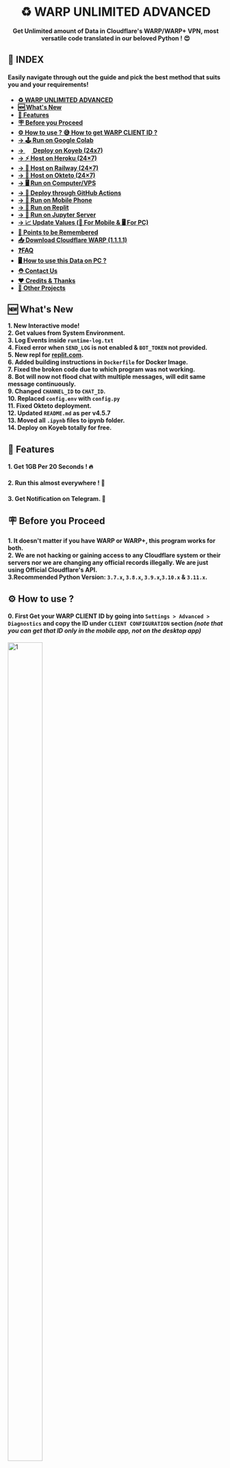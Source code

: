 <div align="center">
<a name="warp-unlimited-new-methods"></a>

# ♻️ WARP UNLIMITED ADVANCED
**Get Unlimited amount of Data in Cloudflare's WARP/WARP+ VPN, most versatile code translated in our beloved Python ! 😍**
</div>

## **📑 INDEX**
#### **Easily navigate through out the guide and pick the best method that suits you and your requirements!**
+ [**♻️ WARP UNLIMITED ADVANCED**](#warp-unlimited-new-methods)
+ [**🆕 What's New**](#whats-new)
+ [**📑 Features**](#features)
+ [**🪧 Before you Proceed**](#before-you-proceed)
+ [**⚙️ How to use ? 😅 How to get WARP CLIENT ID ?**](#how-to-use)
+ [**→ 🕹️ Run on Google Colab**](#run-on-google-colab)
+ <b><a href="#deploy-to-koyeb">→ <img src="https://user-images.githubusercontent.com/87380104/205833766-633843a2-d802-4c72-8732-70d826d5c144.png" height="15" width="15">  Deploy on Koyeb (24x7)</a></b>
+ [**→ ⚡ Host on Heroku (24×7)**](#host-on-heroku)
+ [**→ 🧿 Host on Railway (24×7)**](#host-on-railway)
+ [**→ 🪬 Host on Okteto (24×7)**](#host-on-okteto)
+ [**→ 🖥️ Run on Computer/VPS**](#run-on-computer)
+ [**→ 🧫 Deploy through GitHub Actions**](#deploy-using-github-actions)
+ [**→ 📲 Run on Mobile Phone**](#run-on-mobile-phone)
+ [**→ 🎲 Run on Replit**](#run-on-replit)
+ [**→ 🧰 Run on Jupyter Server**](#run-on-jupyter-server)
+ [**→ 📈 Update Values (📲 For Mobile & 🖥️ For PC)**](#update-values)
+ [**🎯 Points to be Remembered**](#points-to-be-remembered)
+ [**📥 Download Cloudflare WARP (1.1.1.1)**](#download-cloudflare-warp-1111)
+ [**❓FAQ**](#faq)
+ [**🖥️ How to use this Data on PC ?**](#how-to-use-this-data-on-pc)
+ [**⛑ Contact Us**](#contact-us)
+ [**❤️ Credits & Thanks**](#credits-thanks)
+ [**🍵 Other Projects**](#other-projects)

<a name="whats-new"></a>

## **🆕 What's New**
**1. New Interactive mode!** <br>
**2. Get values from System Environment.** <br>
**3. Log Events inside `runtime-log.txt`** <br>
**4. Fixed error when `SEND_LOG` is not enabled & `BOT_TOKEN` not provided.** <br>
**5. New repl for [replit.com](https://replit.com).** <br>
**6. Added building instructions in `Dockerfile` for Docker Image.** <br>
**7. Fixed the broken code due to which program was not working.** <br>
**8. Bot will now not flood chat with multiple messages, will edit same message continuously.** <br>
**9. Changed `CHANNEL_ID` to `CHAT_ID`.** <br>
**10. Replaced `config.env` with `config.py`** <br>
**11. Fixed Okteto deployment.** <br>
**12. Updated `README.md` as per v4.5.7** <br>
**13. Moved all `.ipynb` files to ipynb folder.**<br>
**14. Deploy on Koyeb totally for free.**

<a name="features"></a>

## **📑 Features**
#### **1. Get 1GB Per 20 Seconds ! 🔥**
#### **2. Run this almost everywhere ! 🤗**
#### **3. Get Notification on Telegram. 🔔**

<a name="before-you-proceed"></a>

## **🪧 Before you Proceed** 
**1. It doesn't matter if you have WARP or WARP+, this program works for both.** <br>
**2. We are not hacking or gaining access to any Cloudflare system or their servers nor we are changing any official records illegally. We are just using Official Cloudflare's API.**<br>
**3.Recommended Python Version: `3.7.x`, `3.8.x`, `3.9.x`,`3.10.x` & `3.11.x`.**

<a name="how-to-use"></a>

## **⚙️ How to use ?**
#### **0. First Get your WARP CLIENT ID by going into `Settings > Advanced > Diagnostics` and copy the ID under `CLIENT CONFIGURATION` section *(note that you can get that ID only in the mobile app, not on the desktop app)***
<img src="Img/1.jpg" height="70%" width="40%" alt="1">

<a name="variables"></a>
## **✏️ Variables**
**Below given variables should be filled in `config.py` file or can be set as Environment Variables, while you can also enable `INTERACTIVE_MODE` to enter new values during each run.**
- **`ENV`: Set it to `True` if you let program get values from system environment or `False` if you are filling it in `config.py` itself or incase of `INTERACTIVE_MODE` `bool`**
- **`INTERACTIVE_MODE`: Set it to `True` if you want program to ask for new values during each run or simply `False`. `bool`**
- **`WARP_ID`: Enter your WARP CLIENT ID. [How to get?](#how-to-use) `str`**
- **`SEND_LOG`: Get notification on Telegram regarding total data generated, total attempts & failed attempts. `0` = No & `1` = Yes. `str`**
- **`BOT_TOKEN`: Enter Telegram BOT API Token from [@BotFather](https://botfather.t.me/). Required if `SEND_LOG` is `True`. `str`**
- **`CHAT_ID`: Enter CHAT_ID on which you want log message to be sent. It can be Chat ID (mostly for private chats) like `-1001877005515` or Chat Username like `@mychannel` or `@mygroup`. `str`**
- **`HIDE_ID`: To hide your WARP CLIENT ID from log message sent to your chat. `0` = No & `1` = Yes. `str`**

<a name="run-on-google-colab"></a>

## **🕹️ Run on Google Colab**
#### **1. Open Code on Google Colab: [Open NoteBook](https://colab.research.google.com/github/TheCaduceus/WARP-UNLIMITED-ADVANCED/blob/main/ipynb/Colab.ipynb)**  
#### **2. Now enter your `WARP_CLIENT_ID` and run The WARP (1.1.1.1) Code as shown in the Image *(click on the Play button on top-left corner)***
![3](./Img/3.jpg)

<a name="deploy-to-koyeb"></a>

<h2> <b><img src="https://user-images.githubusercontent.com/87380104/205833766-633843a2-d802-4c72-8732-70d826d5c144.png" height="20" width="20">  Deploy on Koyeb</b> </h2>

<b>Run program totally for free on Koyeb with single click deployment button!</b>
#### **1. Click the following one-click deployment button:**
[![Deploy to Koyeb](https://www.koyeb.com/static/images/deploy/button.svg)](https://app.koyeb.com/apps/deploy?type=docker&image=ghcr.io/thecaduceus/warp-unlimited-docker:koyeb&name=warpunlimitedadvanced&ports=8080;http;/&env[WARP_ID]=Enter-WARP-ID&env[SEND_LOG]=0&env[CHAT_ID]=Enter-CHAT-ID&env[BOT_TOKEN]=Enter-BOT-TOKEN&env[HIDE_ID]=Enter-Value)
#### **2. Fill the given variables as [discussed above](#variables) and click `Deploy`.**
![image](https://user-images.githubusercontent.com/87380104/205840843-2a22d443-c864-4435-935e-9078a8091f73.png)
#### **3. While deployment, you can choose `Nano` instance type since it requires <256 RAM.**
![image](https://user-images.githubusercontent.com/87380104/205841570-6a43c020-eecf-4574-8c53-41f9454b5d79.png)
#### **⛔NOTE: This method uses ready-to-use Docker Image made specially for Koyeb, hence any change requires building of new image with NPM's `http-server` or `Flask` to listen on port `8000` & `8080`.**

<a name="host-on-heroku"></a>

## **⚡Host on Heroku**
#### **1. First click the below deploy button.**
[![Deploy on Heroku](./Img/Heroku%20Deployment%20Button.png)](https://heroku.com/deploy?template=https://github.com/TheCaduceus/WARP-UNLIMITED-ADVANCED/tree/sys-env)
#### **2. Now, enter the values as discussed above and click `Deploy` button.**
![4](./Img/Heroku_Vars.png)

#### **3. After Deployment, click `Manage App` button and then click `Resources Tab` and enable the dyno.**
![5](./Img/5.png)

#### **4. Enjoy! now you will get 1GB per 20 Seconds for Lifetime while your Heroku Account exist.**

<a name="host-on-railway"></a>

## **🧿 Host on Railway**
#### **1. First, create account or login on [Railway](https://railway.app/)**
![](./Img/3.1.png)

#### **2. Now click the following Railway deployment button:**
[![Deploy on Railway](https://railway.app/button.svg)](https://railway.app/new/template/e0er7k?referralCode=PFHpF8)

#### **3. Now, enter the values as discussed above and click `Deploy` button.**

<a name="host-on-okteto"></a>

## **🪬 Host on Okteto**
#### **1. First Create your Okteto Account. You need one GitHub account as Okteto supports only one Method to either Create or Login: [Create Account](https://cloud.okteto.com/#/login)**
![](./Img/1.1.png)

#### **2. Now import this Repository and deploy it on Okteto.**
![](./Img/Import.png)
#### **3. After that, carefully add the values as discussed above in Okteto deployment page.**
#### **4. Once done, click on Launch button to deploy your repository.**
#### **5. Additionally, you can setup cron-job using [Cron-Job.org](https://cron-job.org) to automatically restart your program once it sleeps after 24 hours.**

<a name="run-on-computer"></a>

## **🖥️ Run on Computer/VPS**
#### **1. If your PC don't have python & git, then install them first: [Python](https://www.python.org/downloads/), [Git](https://git-scm.com/downloads)**
#### **2. Download Repository:**
```
git clone https://github.com/TheCaduceus/WARP-UNLIMITED-ADVANCED.git
```
#### **3. Install requirements:**
```
pip install -r requirements.txt
```
#### **4. Fill `config.py` as [discussed here](#variables).**
#### **5. Run the program:**
```
py warp-plus.py
```
#### **6. Logs can be accessed in `runtime-log.txt` file:**
```
cat runtime-log.txt
```

<a name="deploy-using-github-actions"></a>

## **🧫 Deploy using GitHub Actions**
#### **1. First fork this Repository.**
![](./Img/3.2.jpeg)
#### **2. Now open the settings of your Forked Repository and click Secrets → Actions.**
![](./Img/2.0.jpeg)
#### **3. After doing that, create following values as secret + values [discussed here](#variables):**
+ `HEROKU_API_KEY` - Enter your Heroku API Key as value.
+ `HEROKU_APP_NAME` - A unique app name in small letters only.
+ `HEROKU_EMAIL` - Your Heroku Email ID.

#### **4. Go to Actions Tab then click `Deploy on Heroku` and `Run Workflow`. Now it will be automatically get deployed on given Heroku Account.**
#### **5. It will take maximum 10 Seconds to start the Workflow and minimum 1-2 Minutes to get deployed !**

<a name="run-on-mobile-phone"></a>

## **📲 Run on Mobile Phone**
#### **1. First Download the Termux app [from here](https://github.com/termux/termux-app/releases/latest) *(Play Store version is deprecated)*.**
#### **2. Now run the following commands in it one by one:**
1. Download Python:
```
pkg install python
```
2. Download Git:
```
pkg install git
```
3. Download Repository:
```
git clone https://github.com/TheCaduceus/WARP-UNLIMITED-ADVANCED.git
```
4. Install requirements:
```
pip install -r requirements.txt
```
6. Run the program:
```
python warp.py
```
7. Getting http/SSL Error ? Run following code to fix it:  
```
termux-setup-storage && pkg update && pkg i git python wget -y && pkg upgrade && pip install --upgrade pip
```
![](./Img/Termux-Error-1.jpeg)
#### **3. After doing above steps, enter your WARP CLIENT ID and get started.**

<a name="run-on-replit"></a>

## **🎲 Run on Replit**
#### **1. Open our repl: [Open it](https://replit.com/@TheCaduceus/WARP-UNLIMITED)**
#### **2. Enter your WARP CLIENT ID and press enter to run the program.**
![](./Img/repl-2.jpg)
#### **3. Additionally, you can fork the repl & edit `config.py` to enable / disable required features.**

<a name="run-on-jupyter-server"></a>

## **🧰 Run on Jupyter Server**
##### **Setting up the Jupyter Server:**
#### **1. First install Python with PIP: [from here](https://www.python.org/downloads/)**
#### **2. Now run the CMD / Powershell as Administrator and execute following commands one-by-one:**
1. To install Jupyter:
```
pip install jupyter
```
2. To install Notebook:
```
pip install notebook
```
3. To install Voila:
```
pip install voila
```
4. Start Jupyter Server:
```
python -m notebook
```
#### **3. Once you started your Server, Jupyter will give you its link (as shown in Image), just open it in your Browser.**
![](./Img/jp-1.png)
![](./Img/jp-2.png)
#### **4. Now Download the "Server.ipynb" file: [from here only](https://github.com/TheCaduceus/WARP-UNLIMITED-ADVANCED/blob/main/ipynb/Server.ipynb)**
#### **5. After downloading it, locate that file through your Jupyter server and open it as shown in the image and click Run.**
![](./Img/jupyter-server-pre.png)
#### **6. Now enter your WARP CLIENT ID and press Enter to continue.**

<a name="update-values"></a>

## **📈 Update Values**
#### **After deploying or running this program, you have to update the "Data Remaining" value in your App.**
### **📲 For Mobile:**
#### **Go to `Settings → Advanced → Connection Options → Press Reset Security Keys`**
### **🖥️ For PC:**
#### **Just again enter your Activation key! For getting Activation key, Open App in `Mobile → Settings → Account → Copy Key`**

<a name="points-to-be-remembered"></a>

## **🎯 Points to be Remembered**
#### **1. You have to manually update the value in the app.**
#### **2. On your device, the program will run and give you 1GB data / 20 Second while your machine is on and the terminal window is open.**
#### **3. If you are hosting this program on your PC or Local System then confirm that it is connected to INTERNET CONNECTION.**

<a name="download-cloudflare-warp-1111"></a>

## **📥 Download Cloudflare WARP (1.1.1.1)**
**Cloudflare's WARP which is based on 1.1.1.1, world's fastest DNS resolver helps you to encrypt your Network traffic and surf the web faster and available for major Operating-Systems (OS):**  
**📱Android: [Download](https://play.google.com/store/apps/details?id=com.cloudflare.onedotonedotonedotone)**  
**📟iOS: [Download](https://itunes.apple.com/us/app/1-1-1-1-faster-internet/id1423538627)**  
**🖥️Windows: [Download](https://1111-releases.cloudflareclient.com/windows/Cloudflare_WARP_Release-x64.msi)**  
**🍎Mac: [Download](https://1111-releases.cloudflareclient.com/mac/Cloudflare_WARP.zip)**  
**💻Linux: [Download](https://pkg.cloudflareclient.com/)**

<a name="faq"></a>

## **❓FAQ**
#### **1. How many instances of the program I can run simultaneously for same account ?**
**I will recommend to host/run 3 or less than 3 (< 3) instances for each account because Cloudflare's API have request limits. Hosting/Running too many instances can cause "Too many Requests" error which indicates that API is getting too many requestes from the same account and that's why there is a cooldown timer of 20 seconds to prevent this.**
#### **2. How to resolve "Too many request" Error ?**
**As already discussed above, Hosting/Running too many instances for same account cause this. So just switch off some instances and bring down the number to 3 or < 3 instances for the same account. Please refer to [Issue #3](https://github.com/TheCaduceus/WARP-UNLIMITED-ADVANCED/issues/3) for more details on this.**
#### **3. Will this program cause any kind of ban from Cloudflare?**
**No, this program don't cause ban because it just use the API provided by Cloudflare for referral system. Neither this program create any type of load or bypass any limit set by Cloudflare for their API nor it hacks anything or changes any official record illegally.**
#### **4. Program isn't working & producing error as shown in the image in Termux. How to solve ?**
![](./Img/Termux-Error-1.jpeg)  
**You can run the below given command in Termux to fix it easily:** 
``` 
termux-setup-storage && pkg update && pkg i git python wget -y && pkg upgrade && pip install --upgrade pip
```
#### **5. Does deploying this on Heroku/Railway/Okteto cause any ban?**
**No, this program comes in category of Cron-Job because this program just take the WARP CLIENT ID from user and arrange it in a particular format and start pinging it in an interval of 20 seconds. This program is lightweight and don't have any load on system. You can refer to [Issue #5](https://github.com/TheCaduceus/WARP-UNLIMITED-ADVANCED/issues/5) for more details on this.**
#### **6. I deployed it on a platform that allow setting Environment Variables, but program not accepting it?**
**Before deploying it on any platform which allow users to set variables in system environment, just make sure you enable `ENV` mode & disable `INTERACTIVE_MODE`.**
#### **7. Why use this program? we can simply use any mod of WARP app?**
**WARP+ is for lifting the speed cap imposed by Cloudflare on free users which is server-side limit and it can't be bypassed by just modifying client-side code. So, availabe mods of WARP is fake? yes, they are just showing premium branding while doing nothing in reality.**

<a name="how-to-use-this-data-on-pc"></a>

## **🖥️ How to use this Data on PC?**
#### **Open the WARP app in your Phone and go to `Settings > Account > Key` and copy the License Key. Now enter that key in WARP app on Windows or MacOS or Linux.**

<a name="contact-us"></a>

## **⛑ Contact Us**
#### **Join our Update Channel at Telegram: [@TheCaduceusOfficial](https://t.me/TheCaduceusOfficial)**
#### **Directly Contact the Developer using Telegram [@HelpAutomatted_Bot](https://telegram.me/HelpAutomatted_Bot)**

<a name="credits-thanks"></a>

## **❤️Credits & Thanks**
**[Dr.Caduceus](https://github.com/TheCaduceus): For heavy modification as well as making New 10 Methods and this all in one Guide.**  
**[ALI-B](https://github.com/ALIILAPRO): The Original Developer of the Base Script**

<a name="other-projects"></a>

## 🍵Other Projects
- **[Dr.Graph](https://drgraph.cf/): Online Anonymous Text / Pasting platform without limits.**
- **[Dr.FileStreamBot](https://drfilestreambot.t.me/): Get Download / Stream links for Telegram files and use as host.**
